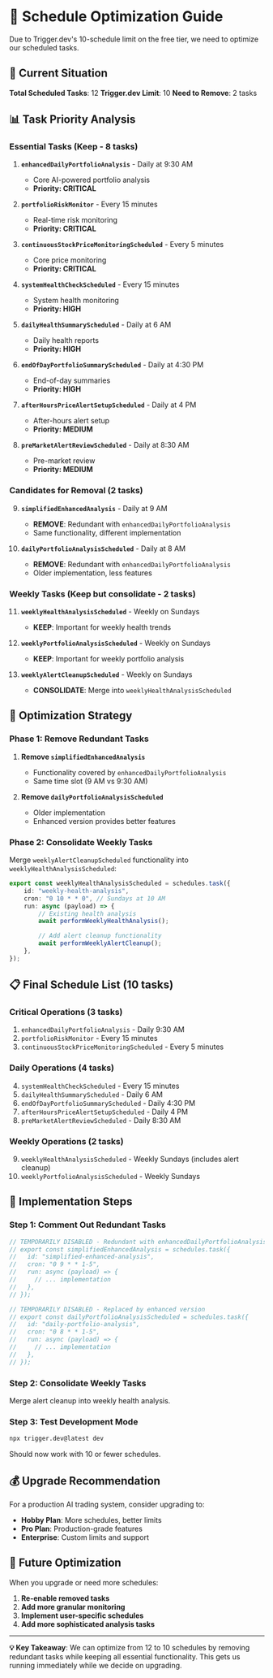 # 📅 Schedule Optimization Guide

Due to Trigger.dev's 10-schedule limit on the free tier, we need to optimize our scheduled tasks.

## 🎯 Current Situation

**Total Scheduled Tasks**: 12
**Trigger.dev Limit**: 10
**Need to Remove**: 2 tasks

## 📊 Task Priority Analysis

### **Essential Tasks (Keep - 8 tasks)**

1. **`enhancedDailyPortfolioAnalysis`** - Daily at 9:30 AM

    - Core AI-powered portfolio analysis
    - **Priority: CRITICAL**

2. **`portfolioRiskMonitor`** - Every 15 minutes

    - Real-time risk monitoring
    - **Priority: CRITICAL**

3. **`continuousStockPriceMonitoringScheduled`** - Every 5 minutes

    - Core price monitoring
    - **Priority: CRITICAL**

4. **`systemHealthCheckScheduled`** - Every 15 minutes

    - System health monitoring
    - **Priority: HIGH**

5. **`dailyHealthSummaryScheduled`** - Daily at 6 AM

    - Daily health reports
    - **Priority: HIGH**

6. **`endOfDayPortfolioSummaryScheduled`** - Daily at 4:30 PM

    - End-of-day summaries
    - **Priority: HIGH**

7. **`afterHoursPriceAlertSetupScheduled`** - Daily at 4 PM

    - After-hours alert setup
    - **Priority: MEDIUM**

8. **`preMarketAlertReviewScheduled`** - Daily at 8:30 AM
    - Pre-market review
    - **Priority: MEDIUM**

### **Candidates for Removal (2 tasks)**

9. **`simplifiedEnhancedAnalysis`** - Daily at 9 AM

    - **REMOVE**: Redundant with `enhancedDailyPortfolioAnalysis`
    - Same functionality, different implementation

10. **`dailyPortfolioAnalysisScheduled`** - Daily at 8 AM
    - **REMOVE**: Redundant with `enhancedDailyPortfolioAnalysis`
    - Older implementation, less features

### **Weekly Tasks (Keep but consolidate - 2 tasks)**

11. **`weeklyHealthAnalysisScheduled`** - Weekly on Sundays

    -   **KEEP**: Important for weekly health trends

12. **`weeklyPortfolioAnalysisScheduled`** - Weekly on Sundays

    -   **KEEP**: Important for weekly portfolio analysis

13. **`weeklyAlertCleanupScheduled`** - Weekly on Sundays
    -   **CONSOLIDATE**: Merge into `weeklyHealthAnalysisScheduled`

## 🔧 Optimization Strategy

### **Phase 1: Remove Redundant Tasks**

1. **Remove `simplifiedEnhancedAnalysis`**

    - Functionality covered by `enhancedDailyPortfolioAnalysis`
    - Same time slot (9 AM vs 9:30 AM)

2. **Remove `dailyPortfolioAnalysisScheduled`**
    - Older implementation
    - Enhanced version provides better features

### **Phase 2: Consolidate Weekly Tasks**

Merge `weeklyAlertCleanupScheduled` functionality into `weeklyHealthAnalysisScheduled`:

```typescript
export const weeklyHealthAnalysisScheduled = schedules.task({
    id: "weekly-health-analysis",
    cron: "0 10 * * 0", // Sundays at 10 AM
    run: async (payload) => {
        // Existing health analysis
        await performWeeklyHealthAnalysis();

        // Add alert cleanup functionality
        await performWeeklyAlertCleanup();
    },
});
```

## 📋 Final Schedule List (10 tasks)

### **Critical Operations (3 tasks)**

1. `enhancedDailyPortfolioAnalysis` - Daily 9:30 AM
2. `portfolioRiskMonitor` - Every 15 minutes
3. `continuousStockPriceMonitoringScheduled` - Every 5 minutes

### **Daily Operations (4 tasks)**

4. `systemHealthCheckScheduled` - Every 15 minutes
5. `dailyHealthSummaryScheduled` - Daily 6 AM
6. `endOfDayPortfolioSummaryScheduled` - Daily 4:30 PM
7. `afterHoursPriceAlertSetupScheduled` - Daily 4 PM
8. `preMarketAlertReviewScheduled` - Daily 8:30 AM

### **Weekly Operations (2 tasks)**

9. `weeklyHealthAnalysisScheduled` - Weekly Sundays (includes alert cleanup)
10. `weeklyPortfolioAnalysisScheduled` - Weekly Sundays

## 🚀 Implementation Steps

### **Step 1: Comment Out Redundant Tasks**

```typescript
// TEMPORARILY DISABLED - Redundant with enhancedDailyPortfolioAnalysis
// export const simplifiedEnhancedAnalysis = schedules.task({
//   id: "simplified-enhanced-analysis",
//   cron: "0 9 * * 1-5",
//   run: async (payload) => {
//     // ... implementation
//   },
// });

// TEMPORARILY DISABLED - Replaced by enhanced version
// export const dailyPortfolioAnalysisScheduled = schedules.task({
//   id: "daily-portfolio-analysis",
//   cron: "0 8 * * 1-5",
//   run: async (payload) => {
//     // ... implementation
//   },
// });
```

### **Step 2: Consolidate Weekly Tasks**

Merge alert cleanup into weekly health analysis.

### **Step 3: Test Development Mode**

```bash
npx trigger.dev@latest dev
```

Should now work with 10 or fewer schedules.

## 💰 Upgrade Recommendation

For a production AI trading system, consider upgrading to:

-   **Hobby Plan**: More schedules, better limits
-   **Pro Plan**: Production-grade features
-   **Enterprise**: Custom limits and support

## 🔄 Future Optimization

When you upgrade or need more schedules:

1. **Re-enable removed tasks**
2. **Add more granular monitoring**
3. **Implement user-specific schedules**
4. **Add more sophisticated analysis tasks**

---

**💡 Key Takeaway**: We can optimize from 12 to 10 schedules by removing redundant tasks while keeping all essential functionality. This gets us running immediately while we decide on upgrading.

